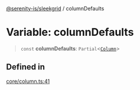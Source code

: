 [@serenity-is/sleekgrid](../README.md) / columnDefaults

# Variable: columnDefaults

> `const` **columnDefaults**: `Partial`\<[`Column`](../interfaces/Column.md)\>

## Defined in

[core/column.ts:41](https://github.com/serenity-is/sleekgrid/blob/master/src/core/column.ts#L41)
